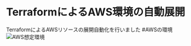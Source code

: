 # TerraformによるAWS環境の自動展開
TerraformによるAWSリソースの展開自動化を行いました
#AWSの環境
![AWS想定環境](https://user-images.githubusercontent.com/91309308/135196019-7fbe0ecc-3571-42c0-9f5b-be51b14706bc.PNG)
